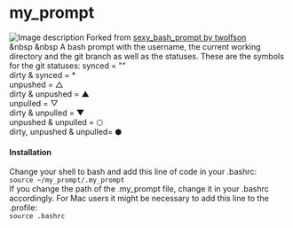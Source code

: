# my_prompt
![Image description](https://github.com/cmicheledelaney/my_prompt/blob/master/screenshot_my_prompt.png)
Forked from [sexy_bash_prompt by twolfson](https://github.com/twolfson/sexy-bash-prompt)  
&nbsp
&nbsp
A bash prompt with the username, the current working directory and the git branch as well as the statuses.
These are the symbols for the git statuses:
synced = ""  
dirty & synced = *  
unpushed = △  
dirty & unpushed = ▲  
unpulled = ▽  
dirty & unpulled = ▼  
unpushed & unpulled = ⬡  
dirty, unpushed & unpulled= ⬢  

#### Installation
Change your shell to bash and add this line of code in your .bashrc:  
`source ~/my_prompt/.my_prompt`  
If you change the path of the .my_prompt file, change it in your .bashrc accordingly.
For Mac users it might be necessary to add this line to the .profile:  
`source .bashrc`



